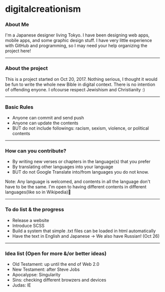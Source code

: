 # digitalcreationism

### About Me
I'm a Japanese designer living Tokyo. I have been designing web apps, mobile apps, and some graphic design stuff. 
I have very little experience with GitHub and programming, so I may need your help organizing the project here!

---

### About the project
This is a project started on Oct 20, 2017. 
Nothing serious, I thought it would be fun to write the whole new Bible in digital context.
There is no intention of offending enyone. I ofcourse respect Jewishism and Christianity :)

---

### Basic Rules
- Anyone can commit and send push
- Anyone can update the contents
- BUT do not include followings: racism, sexism, violence, or political contents

---

### How can you contribute?
- By writing new verses or chapters in the language(s) that you prefer
- By translating other languages into your language 
- BUT do not Google Translate into/from languages you do not know.

Note:
Any language is welcomed, and contents in all the language don't have to be the same. I'm open to having different contents in different languages(like so in Wikipedia)🙂

---

### To do list & the progress
- Release a website 
- Introduce SCSS
- Build a system that simple .txt files can be loaded in html automatically
- Have the text in English and Japanese -> We also have Russian! (Oct 26)

---

### Idea list (Open for more &/or better ideas)
- Old Testament: up until the end of Web 2.0
- New Testament: after Steve Jobs
- Apocalypse: Singularity
- Sins: checking different browzers and devices
- Judas: IE